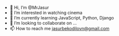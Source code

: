 - 👋 Hi, I’m @MrJasur
- 👀 I’m interested in watching cinema
- 🌱 I’m currently learning JavaScript, Python, Django
- 💞️ I’m looking to collaborate on ...
- 📫 How to reach me jasurbekodilovn@gmail.com

<!---
MrJasur/MrJasur is a ✨ special ✨ repository because its `README.md` (this file) appears on your GitHub profile.
You can click the Preview link to take a look at your changes.
--->
